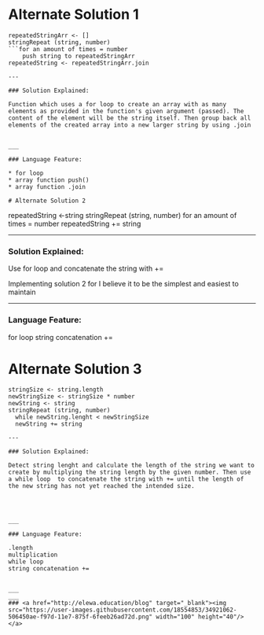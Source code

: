 # Alternate Solution 1 
```
repeatedStringArr <- []
stringRepeat (string, number)
```for an amount of times = number
    push string to repeatedStringArr
repeatedString <- repeatedStringArr.join

---

### Solution Explained:

Function which uses a for loop to create an array with as many elements as provided in the function's given argument (passed). The content of the element will be the string itself. Then group back all elements of the created array into a new larger string by using .join


___

### Language Feature:

* for loop
* array function push()
* array function .join

# Alternate Solution 2
```
repeatedString <-string
stringRepeat (string, number)
  for an amount of times = number
  repeatedString += string

---

### Solution Explained:

Use for loop  and concatenate the string with +=

Implementing solution 2 for I believe it to be the simplest and easiest to maintain


___

### Language Feature:

for loop
string concatenation +=

# Alternate Solution 3
```
stringSize <- string.length
newStringSize <- stringSize * number
newString <- string
stringRepeat (string, number)
  while newString.lenght < newStringSize
  newString += string

---

### Solution Explained:

Detect string lenght and calculate the length of the string we want to create by multiplying the string length by the given number. Then use a while loop  to concatenate the string with += until the length of the new string has not yet reached the intended size.




___

### Language Feature:

.length
multiplication
while loop
string concatenation +=


___
___
### <a href="http://elewa.education/blog" target="_blank"><img src="https://user-images.githubusercontent.com/18554853/34921062-506450ae-f97d-11e7-875f-6feeb26ad72d.png" width="100" height="40"/></a>

